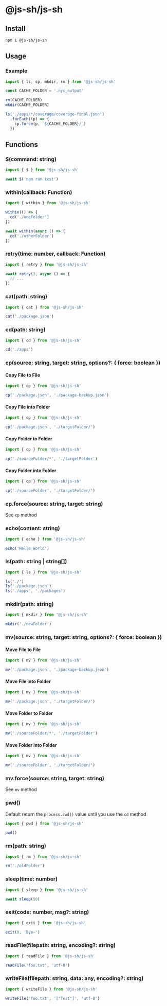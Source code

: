 # @js-sh/js-sh

## Install

```bash
npm i @js-sh/js-sh
```

## Usage

### Example

```javascript
import { ls, cp, mkdir, rm } from '@js-sh/js-sh'

const CACHE_FOLDER = '.nyc_output'

rm(CACHE_FOLDER)
mkdir(CACHE_FOLDER)

ls('./apps/*/coverage/coverage-final.json')
  .forEach((p) => {
    cp.force(p, `${CACHE_FOLDER}/`)
  })
```

## Functions

### $(command: string)

```javascript
import { $ } from '@js-sh/js-sh'

await $('npm run test')
```

### within(callback: Function)

```javascript
import { within } from '@js-sh/js-sh'

within(() => {
  cd('./oneFolder')
})

await within(async () => {
  cd('./otherFolder')
})
```

### retry(time: number, callback: Function)

```javascript
import { retry } from '@js-sh/js-sh'

await retry(3, async () => {
  // ...
})
```

### cat(path: string)

```javascript
import { cat } from '@js-sh/js-sh'

cat('./package.json')
```

### cd(path: string)

```javascript
import { cd } from '@js-sh/js-sh'

cd('./apps')
```

### cp(source: string, target: string, options?: { force: boolean })

#### Copy File to File

```javascript
import { cp } from '@js-sh/js-sh'

cp('./package.json', './package-backup.json')
```

#### Copy File into Folder

```javascript
import { cp } from '@js-sh/js-sh'

cp('./package.json', './targetFolder/')
```

#### Copy Folder to Folder

```javascript
import { cp } from '@js-sh/js-sh'

cp('./sourceFolder/*', './targetFolder')
```

#### Copy Folder into Folder

```javascript
import { cp } from '@js-sh/js-sh'

cp('./sourceFolder', './targetFolder/')
```

### cp.force(source: string, target: string)

See `cp` method

### echo(content: string)

```javascript
import { echo } from '@js-sh/js-sh'

echo('Hello World')
```

### ls(path: string | string[])

```javascript
import { ls } from '@js-sh/js-sh'

ls('./')
ls('./package.json')
ls('./apps', './packages')
```

### mkdir(path: string)

```javascript
import { mkdir } from '@js-sh/js-sh'

mkdir('./newFolder')
```

### mv(source: string, target: string, options?: { force: boolean })

#### Move File to File

```javascript
import { mv } from '@js-sh/js-sh'

mv('./package.json', './package-backup.json')
```

#### Move File into Folder

```javascript
import { mv } from '@js-sh/js-sh'

mv('./package.json', './targetFolder/')
```

#### Move Folder to Folder

```javascript
import { mv } from '@js-sh/js-sh'

mv('./sourceFolder/*', './targetFolder')
```

#### Move Folder into Folder

```javascript
import { mv } from '@js-sh/js-sh'

mv('./sourceFolder', './targetFolder/')
```

### mv.force(source: string, target: string)

See `mv` method

### pwd()

Default return the `process.cwd()` value until you use the `cd` method

```javascript
import { pwd } from '@js-sh/js-sh'

pwd()
```

### rm(path: string)

```javascript
import { rm } from '@js-sh/js-sh'

rm('./oldFolder')
```

### sleep(time: number)

```javascript
import { sleep } from '@js-sh/js-sh'

await sleep(50)
```

### exit(code: number, msg?: string)

```javascript
import { exit } from '@js-sh/js-sh'

exit(0, 'Bye~')
```

### readFile(filepath: string, encoding?: string)

```javascript
import { readFile } from '@js-sh/js-sh'

readFile('foo.txt', 'utf-8')
```

### writeFile(filepath: string, data: any, encoding?: string)

```javascript
import { writeFile } from '@js-sh/js-sh'

writeFile('foo.txt', '["Test"]', 'utf-8')
```
